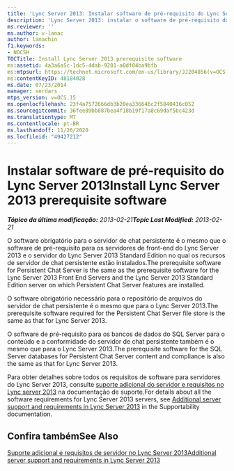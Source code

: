 ```yaml
---
title: 'Lync Server 2013: Instalar software de pré-requisito do Lync Server 2013'
description: 'Lync Server 2013: instalar o software de pré-requisito do Lync Server 2013.'
ms.reviewer: ''
ms.author: v-lanac
author: lanachin
f1.keywords:
- NOCSH
TOCTitle: Install Lync Server 2013 prerequisite software
ms:assetid: 4a3a6a5c-1dc5-4dab-9201-a0df04ba9bfb
ms:mtpsurl: https://technet.microsoft.com/en-us/library/JJ204856(v=OCS.15)
ms:contentKeyID: 48184028
ms.date: 07/23/2014
manager: serdars
mtps_version: v=OCS.15
ms.openlocfilehash: 23f4a7572666db3b20ea336646c2f5840416c052
ms.sourcegitcommit: 36fee89bb887bea4f18b19f17a8c69daf5bc423d
ms.translationtype: MT
ms.contentlocale: pt-BR
ms.lasthandoff: 11/26/2020
ms.locfileid: "49427212"
---
```

# <a name="install-lync-server-2013-prerequisite-software"></a><span data-ttu-id="cf74e-103">Instalar software de pré-requisito do Lync Server 2013</span><span class="sxs-lookup"><span data-stu-id="cf74e-103">Install Lync Server 2013 prerequisite software</span></span>

<div data-xmlns="http://www.w3.org/1999/xhtml">

<div class="topic" data-xmlns="http://www.w3.org/1999/xhtml" data-msxsl="urn:schemas-microsoft-com:xslt" data-cs="https://msdn.microsoft.com/">

<div data-asp="https://msdn2.microsoft.com/asp">



</div>

<div id="mainSection">

<div id="mainBody"><span data-ttu-id="cf74e-104">

<span> </span></span><span class="sxs-lookup"><span data-stu-id="cf74e-104">

<span> </span></span></span>

<span data-ttu-id="cf74e-105">_**Tópico da última modificação:** 2013-02-21_</span><span class="sxs-lookup"><span data-stu-id="cf74e-105">_**Topic Last Modified:** 2013-02-21_</span></span>

<span data-ttu-id="cf74e-106">O software obrigatório para o servidor de chat persistente é o mesmo que o software de pré-requisito para os servidores de front-end do Lync Server 2013 e o servidor do Lync Server 2013 Standard Edition no qual os recursos de servidor de chat persistente estão instalados.</span><span class="sxs-lookup"><span data-stu-id="cf74e-106">The prerequisite software for Persistent Chat Server is the same as the prerequisite software for the Lync Server 2013 Front End Servers and the Lync Server 2013 Standard Edition server on which Persistent Chat Server features are installed.</span></span>

<span data-ttu-id="cf74e-107">O software obrigatório necessário para o repositório de arquivos do servidor de chat persistente é o mesmo que para o Lync Server 2013.</span><span class="sxs-lookup"><span data-stu-id="cf74e-107">The prerequisite software required for the Persistent Chat Server file store is the same as that for Lync Server 2013.</span></span>

<span data-ttu-id="cf74e-108">O software de pré-requisito para os bancos de dados do SQL Server para o conteúdo e a conformidade do servidor de chat persistente também é o mesmo que para o Lync Server 2013.</span><span class="sxs-lookup"><span data-stu-id="cf74e-108">The prerequisite software for the SQL Server databases for Persistent Chat Server content and compliance is also the same as that for Lync Server 2013.</span></span>

<span data-ttu-id="cf74e-109">Para obter detalhes sobre todos os requisitos de software para servidores do Lync Server 2013, consulte [suporte adicional do servidor e requisitos no Lync server 2013](lync-server-2013-additional-server-support-and-requirements.md) na documentação de suporte.</span><span class="sxs-lookup"><span data-stu-id="cf74e-109">For details about all the software requirements for Lync Server 2013 servers, see [Additional server support and requirements in Lync Server 2013](lync-server-2013-additional-server-support-and-requirements.md) in the Supportability documentation.</span></span>

<div>

## <a name="see-also"></a><span data-ttu-id="cf74e-110">Confira também</span><span class="sxs-lookup"><span data-stu-id="cf74e-110">See Also</span></span>


[<span data-ttu-id="cf74e-111">Suporte adicional e requisitos de servidor no Lync Server 2013</span><span class="sxs-lookup"><span data-stu-id="cf74e-111">Additional server support and requirements in Lync Server 2013</span></span>](lync-server-2013-additional-server-support-and-requirements.md)  
  

<span data-ttu-id="cf74e-112"></div>

</div>

<span> </span>

</div>

</div>

</span><span class="sxs-lookup"><span data-stu-id="cf74e-112"></div>

</div>

<span> </span>

</div>

</div>

</span></span></div>

